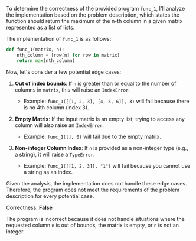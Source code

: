 To determine the correctness of the provided program `func_1`, I'll analyze the implementation based on the problem description, which states the function should return the maximum of the n-th column in a given matrix represented as a list of lists.

The implementation of `func_1` is as follows:

```python
def func_1(matrix, n):
    nth_column = [row[n] for row in matrix]
    return max(nth_column)
```

Now, let's consider a few potential edge cases:

1. **Out of index bounds**: If `n` is greater than or equal to the number of columns in `matrix`, this will raise an `IndexError`.
   - Example: `func_1([[1, 2, 3], [4, 5, 6]], 3)` will fail because there is no 4th column (index 3).

2. **Empty Matrix**: If the input matrix is an empty list, trying to access any column will also raise an `IndexError`.
   - Example: `func_1([], 0)` will fail due to the empty matrix.

3. **Non-integer Column Index**: If `n` is provided as a non-integer type (e.g., a string), it will raise a `TypeError`.
   - Example: `func_1([[1, 2, 3]], "1")` will fail because you cannot use a string as an index.

Given the analysis, the implementation does not handle these edge cases. Therefore, the program does not meet the requirements of the problem description for every potential case.

Correctness: **False** 

The program is incorrect because it does not handle situations where the requested column `n` is out of bounds, the matrix is empty, or `n` is not an integer.